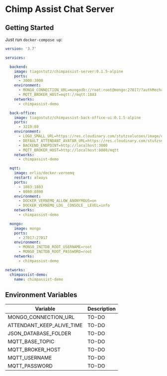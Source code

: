# Chimp Assist Chat Server

## Getting Started

Just run `docker-compose up`:

```yaml
version: '3.7'

services:

  backend:
    image: tiagostutz/chimpassist-server:0.1.5-alpine
    ports:
      - 3000:3000
    environment:
      - MONGO_CONNECTION_URL=mongodb://root:root@mongo:27017/?authMechanism=SCRAM-SHA-1
      - MQTT_BROKER_HOST=mqtt://mqtt:1883
    networks:
      - chimpassist-demo        

  back-office:
    image: tiagostutz/chimpassist-back-office-ui:0.1.5-alpine
    ports:
      - 3210:80
    environment:  
      - LOGO_SMALL_URL=https://res.cloudinary.com/stutzsolucoes/image/upload/c_crop,h_326/c_scale,h_176/v1539906576/noun_Cabin_Monkey_774328_yxidcr.png
      - DEFAULT_ATTENDANT_AVATAR_URL=https://res.cloudinary.com/stutzsolucoes/image/upload/v1530069234/pseudo-avatar_ghrnlu.jpg
      - BACKEND_ENDPOINT=http://localhost:3000
      - MQTT_BROKER_HOST=http://localhost:8080/mqtt
    networks:
      - chimpassist-demo

  mqtt:
    image: erlio/docker-vernemq
    restart: always
    ports:
      - 1883:1883
      - 8080:8080
    environment:
      - DOCKER_VERNEMQ_ALLOW_ANONYMOUS=on
      - DOCKER_VERNEMQ_LOG__CONSOLE__LEVEL=info
    networks:
      - chimpassist-demo        

  mongo:
    image: mongo
    ports:
      - 27017:27017
    environment:
      - MONGO_INITDB_ROOT_USERNAME=root
      - MONGO_INITDB_ROOT_PASSWORD=root
    networks:
      - chimpassist-demo        

networks:
  chimpassist-demo:
    name: chimpassist-demo      
```

## Environment Variables

| Variable | Description|
| --- | --- |
| MONGO_CONNECTION_URL | TO-DO|
| ATTENDANT_KEEP_ALIVE_TIME | TO-DO |
| JSON_DATABASE_FOLDER | TO-DO |
| MQTT_BASE_TOPIC | TO-DO |
| MQTT_BROKER_HOST | TO-DO |
| MQTT_USERNAME | TO-DO |
| MQTT_PASSWORD | TO-DO |